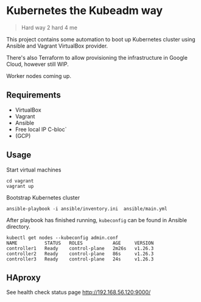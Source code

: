 # Kubernetes the Kubeadm way

> Hard way 2 hard 4 me

This project contains some automation to boot up Kubernetes cluster using Ansible and Vagrant VirtualBox provider. 

There's also Terraform to allow provisioning the infrastructure in Google Cloud, however still WIP.

Worker nodes coming up.

## Requirements 

- VirtualBox
- Vagrant 
- Ansible
- Free local IP C-bloc`
- (GCP) 

## Usage

Start virtual machines
```shell
cd vagrant
vagrant up
```

Bootstrap Kubernetes cluster
```shell
ansible-playbook -i ansible/inventory.ini  ansible/main.yml
```

After playbook has finished running, `kubeconfig` can be found in Ansible directory.
```shell
kubectl get nodes --kubeconfig admin.conf
NAME          STATUS   ROLES           AGE     VERSION
controller1   Ready    control-plane   2m26s   v1.26.3
controller2   Ready    control-plane   86s     v1.26.3
controller3   Ready    control-plane   24s     v1.26.3
```

## HAproxy

See health check status page http://192.168.56.120:9000/
